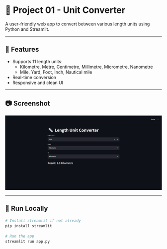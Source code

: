 # 📏 Project 01 - Unit Converter

A user-friendly web app to convert between various length units using Python and Streamlit.

---

## 🌟 Features

- Supports 11 length units:
  - Kilometre, Metre, Centimetre, Millimetre, Micrometre, Nanometre
  - Mile, Yard, Foot, Inch, Nautical mile
- Real-time conversion
- Responsive and clean UI

---

## 📷 Screenshot
![Unit Converter Screenshot](image.png)

---

## 🚀 Run Locally

```bash
# Install streamlit if not already
pip install streamlit

# Run the app
streamlit run app.py
